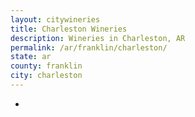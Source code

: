 ```yaml
---
layout: citywineries
title: Charleston Wineries
description: Wineries in Charleston, AR
permalink: /ar/franklin/charleston/
state: ar
county: franklin
city: charleston
---
```

-
